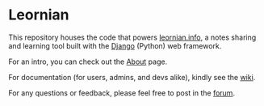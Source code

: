 # Leornian

This repository houses the code that powers [leornian.info](https://leornian.info/), a notes sharing and learning tool built with the [Django](https://www.djangoproject.com/) (Python) web framework.

For an intro, you can check out the [About](https://leornian.info/about/) page.

For documentation (for users, admins, and devs alike), kindly see the [wiki](https://github.com/djramones/leornian/wiki).

For any questions or feedback, please feel free to post in the [forum](https://github.com/djramones/leornian/discussions).

